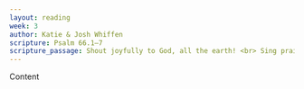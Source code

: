 ```yaml
---
layout: reading
week: 3
author: Katie & Josh Whiffen
scripture: Psalm 66.1—7
scripture_passage: Shout joyfully to God, all the earth! <br> Sing praises to the glory of God’s name! <br> Make glorious his praise! <br> Say to God&58; <br> “How awesome are your works! <br> Because of your great strength, <br> your enemies cringe before you. <br> All the earth worships you, <br> sings praises to you, <br> sings praises to your name!” Selah <br> <br> Come and see God’s deeds&#59; <br> his works for human beings are awesome&58; <br> He turned the sea into dry land <br> so they could cross the river on foot. <br> Right there we rejoiced in him! <br> God rules with power forever&#59; <br> keeps a good eye on the nations. <br> So don’t let the rebellious exalt themselves. Selah
---
```


Content

